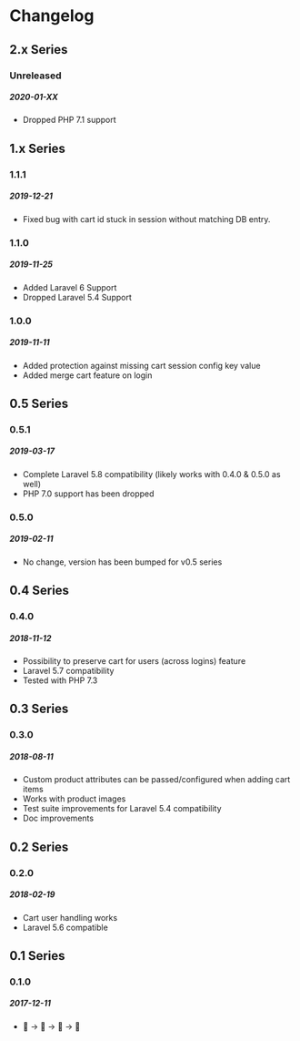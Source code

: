# Changelog

## 2.x Series

### Unreleased
##### 2020-01-XX

- Dropped PHP 7.1 support

## 1.x Series

### 1.1.1
##### 2019-12-21

- Fixed bug with cart id stuck in session without matching DB entry.

### 1.1.0
##### 2019-11-25

- Added Laravel 6 Support
- Dropped Laravel 5.4 Support

### 1.0.0
##### 2019-11-11

- Added protection against missing cart session config key value
- Added merge cart feature on login

## 0.5 Series

### 0.5.1
##### 2019-03-17

- Complete Laravel 5.8 compatibility (likely works with 0.4.0 & 0.5.0 as well)
- PHP 7.0 support has been dropped

### 0.5.0
##### 2019-02-11

- No change, version has been bumped for v0.5 series

## 0.4 Series

### 0.4.0
##### 2018-11-12

- Possibility to preserve cart for users (across logins) feature
- Laravel 5.7 compatibility
- Tested with PHP 7.3

## 0.3 Series

### 0.3.0
##### 2018-08-11

- Custom product attributes can be passed/configured when adding cart items
- Works with product images
- Test suite improvements for Laravel 5.4 compatibility
- Doc improvements

## 0.2 Series

### 0.2.0
##### 2018-02-19

- Cart user handling works
- Laravel 5.6 compatible


## 0.1 Series

### 0.1.0
##### 2017-12-11

- 🐣 -> 🛂 -> 🤦 -> 💁
